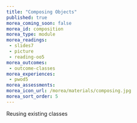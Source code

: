 ```yaml
---
title: "Composing Objects"
published: true
morea_coming_soon: false
morea_id: composition
morea_type: module
morea_readings:
 - slides7
 - picture
 - reading-oo5
morea_outcomes:
 - outcome-classes
morea_experiences:
 - pwod5
morea_assessments:
morea_icon_url: /morea/materials/composing.jpg
morea_sort_order: 5
---
```


Reusing existing classes